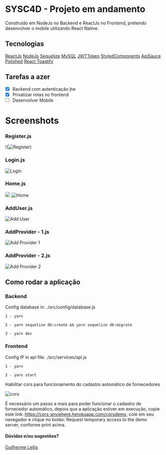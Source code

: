 # SYSC4D - Projeto em andamento

Construído em NodeJs no Backend e ReactJs no Frontend, pretendo desenvolver o mobile utilizando React Native.

## Tecnologias

[ReactJs](https://pt-br.reactjs.org/)
[NodeJs](https://nodejs.org/en/)
[Sequelize](https://sequelize.org/)
[MySQL](https://dev.mysql.com/downloads/mysql/)
[JWTToken](https://jwt.io/)
[StyledComponents](https://styled-components.com)
[ApiSauce](https://www.npmjs.com/package/apisauce)
[Polished](https://polished.js.org/)
[React Toastify](https://fkhadra.github.io/react-toastify/introduction/)

## Tarefas a azer

- [x] Backend com autenticação jtw
- [x] Privatizar rotas no frontend
- [ ] Desenvolver Mobile

# Screenshots

### Register.js

!(![Register](https://user-images.githubusercontent.com/18725901/122153390-3efa9780-ce39-11eb-82dd-bded34ea5948.png))

### Login.js

![Login](https://user-images.githubusercontent.com/18725901/122153491-7ff2ac00-ce39-11eb-98dd-769b9395ad3d.png)

### Home.js

![](https://i.imgur.com/jDfDJHT.png)
![Home](https://user-images.githubusercontent.com/18725901/122153555-a284c500-ce39-11eb-9f53-e7bb4079d824.png)

### AddUser.js

![Add User](https://user-images.githubusercontent.com/18725901/122153639-c6480b00-ce39-11eb-8f39-856e87f8df5e.png)

### AddProvider - 1.js

![Add Provider 1](https://user-images.githubusercontent.com/18725901/122153860-33f43700-ce3a-11eb-9cb8-37552bab3910.png)

### AddProvider - 2.js

![Add Provider 2](https://user-images.githubusercontent.com/18725901/122153894-44a4ad00-ce3a-11eb-91af-2ad776e7147a.png)

## Como rodar a aplicação

### Backend
Config database in: ./src/config/database.js

```1 - yarn```

```2 - yarn sequelize db:create && yarn sequelize db:migrate```

```3 - yarn dev```

### Frontend
Config IP in api file: ./src/services/api.js

```1 - yarn```

```2 - yarn start```

Habilitar cors para funcionamento do cadastro automático de fornecedores

![cors](https://user-images.githubusercontent.com/18725901/122154212-d6acb580-ce3a-11eb-9b40-8c338d521fbb.png)

É necessário um passo a mais para poder funcionar o cadastro de fornecedor automático, depois que a aplicação estiver em execução, copie este link: https://cors-anywhere.herokuapp.com/corsdemo, cole em seu navegador e clique no botão: Request temporary access to the demo server, conforme print acima.

#### Dúvidas e/ou sugestões? 
[Guilherme Lellis](mailto:lguilherme44@gmail.com)

